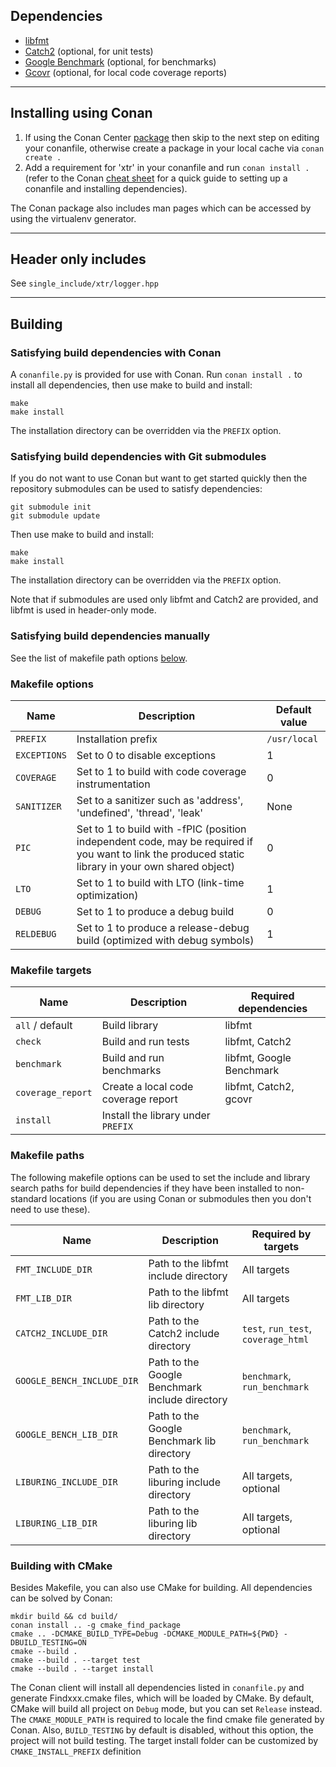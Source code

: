 ## Dependencies

* [libfmt](https://github.com/fmtlib/fmt)
* [Catch2](https://github.com/catchorg/Catch2) (optional, for unit tests)
* [Google Benchmark](https://github.com/google/benchmark) (optional, for benchmarks)
* [Gcovr](https://github.com/gcovr/gcovr) (optional, for local code coverage reports)

---

## Installing using Conan

1. If using the Conan Center [package](https://conan.io/center/xtr) then skip to the
next step on editing your conanfile, otherwise create a package in your local cache via `conan create .`
2. Add a requirement for 'xtr' in your conanfile and run `conan install .` (refer to the Conan
   [cheat sheet](https://docs.conan.io/en/latest/cheatsheet.html#using-packages-in-an-application)
   for a quick guide to setting up a conanfile and installing dependencies).

The Conan package also includes man pages which can be accessed by using the virtualenv generator.

---

## Header only includes

See `single_include/xtr/logger.hpp`

---

## Building

### Satisfying build dependencies with Conan

A `conanfile.py` is provided for use with Conan. Run `conan install .` to
install all dependencies, then use make to build and install:

```
make
make install
```

The installation directory can be overridden via the `PREFIX` option.

### Satisfying build dependencies with Git submodules

If you do not want to use Conan but want to get started quickly then
the repository submodules can be used to satisfy dependencies:

```
git submodule init
git submodule update
```

Then use make to build and install:

```
make
make install
```

The installation directory can be overridden via the `PREFIX` option.

Note that if submodules are used only libfmt and Catch2 are provided, and libfmt is used in header-only mode.

### Satisfying build dependencies manually

See the list of makefile path options [below](#makefile-paths).

### Makefile options

Name         | Description                    | Default value
-------------|--------------------------------|--------------
`PREFIX`     | Installation prefix            | `/usr/local`
`EXCEPTIONS` | Set to 0 to disable exceptions | 1
`COVERAGE`   | Set to 1 to build with code coverage instrumentation | 0
`SANITIZER`  | Set to a sanitizer such as 'address', 'undefined', 'thread', 'leak' | None
`PIC`        | Set to 1 to build with -fPIC (position independent code, may be required if you want to link the produced static library in your own shared object) | 0
`LTO`        | Set to 1 to build with LTO (link-time optimization) | 1
`DEBUG`      | Set to 1 to produce a debug build | 0
`RELDEBUG`   | Set to 1 to produce a release-debug build (optimized with debug symbols) | 1

### Makefile targets

Name                     | Description         | Required dependencies
-------------------------|---------------------|------------------
`all` / default          | Build library       | libfmt
`check`                  | Build and run tests | libfmt, Catch2
`benchmark`              | Build and run benchmarks | libfmt, Google Benchmark
`coverage_report`        | Create a local code coverage report | libfmt, Catch2, gcovr
`install`                | Install the library under `PREFIX` |

### Makefile paths

The following makefile options can be used to set the include and library
search paths for build dependencies if they have been installed to non-standard
locations (if you are using Conan or submodules then you don't need to use
these).

Name                       | Description | Required by targets
---------------------------|-------------|--------------------
`FMT_INCLUDE_DIR`          | Path to the libfmt include directory | All targets
`FMT_LIB_DIR`              | Path to the libfmt lib directory | All targets
`CATCH2_INCLUDE_DIR`       | Path to the Catch2 include directory | `test`, `run_test`, `coverage_html`
`GOOGLE_BENCH_INCLUDE_DIR` | Path to the Google Benchmark include directory | `benchmark`, `run_benchmark`
`GOOGLE_BENCH_LIB_DIR`     | Path to the Google Benchmark lib directory | `benchmark`, `run_benchmark`
`LIBURING_INCLUDE_DIR` | Path to the liburing include directory | All targets, optional
`LIBURING_LIB_DIR`     | Path to the liburing lib directory | All targets, optional

### Building with CMake

Besides Makefile, you can also use CMake for building. All dependencies can be solved by Conan:

```
mkdir build && cd build/
conan install .. -g cmake_find_package
cmake .. -DCMAKE_BUILD_TYPE=Debug -DCMAKE_MODULE_PATH=${PWD} -DBUILD_TESTING=ON
cmake --build .
cmake --build . --target test
cmake --build . --target install
```

The Conan client will install all dependencies listed in `conanfile.py` and generate Findxxx.cmake files, which will be loaded by CMake.
By default, CMake will build all project on `Debug` mode, but you can set `Release` instead.
The `CMAKE_MODULE_PATH` is required to locale the find cmake file generated by Conan.
Also, `BUILD_TESTING` by default is disabled, without this option, the project will not build testing.
The target install folder can be customized by `CMAKE_INSTALL_PREFIX` definition
